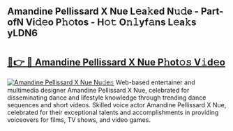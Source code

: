## Amandine Pellissard X Nue L𝚎a𝚔ed N𝚞𝚍e - Part-ofN Vi𝚍𝚎o P𝚑𝚘tos - H𝚘𝚝 O𝚗𝚕yf𝚊ns L𝚎a𝚔s yLDN6

# <h2><a href="http://kfaznw.oniu.top/?m=Amandine+Pellissard+X+Nue">🔗👉 🔴 Amandine Pellissard X Nue P𝚑ot𝚘𝚜 V𝚒d𝚎o</a></h2>

[![Amandine Pellissard X Nue Nu𝚍e𝚜](https://i.imgur.com/0qMVB7G.gif)](http://kfaznw.oniu.top/?m=Amandine+Pellissard+X+Nue)
Web-based entertainer and multimedia designer Amandine Pellissard X Nue, celebrated for disseminating dance and lifestyle knowledge through trending dance sequences and short videos. Skilled voice actor Amandine Pellissard X Nue, celebrated for their exceptional talents and accomplishments in providing voiceovers for films, TV shows, and video games.  
